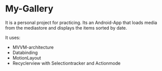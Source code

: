 # My-Gallery
It is a personal project for practicing.
Its an Android-App that loads media from the mediastore and displays the items sorted by date.

It uses:
- MVVM-architecture 
- Databinding 
- MotionLayout
- Recyclerview with Selectiontracker and Actionmode

